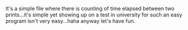 It's a simple file where there is counting of time elapsed between two prints...it's simple yet showing up on a test in university for such an easy program isn't very easy...haha anyway let's have fun.
